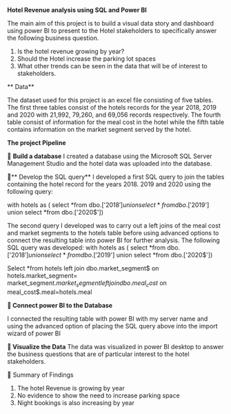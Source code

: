 

**Hotel Revenue analysis using SQL and Power BI**

The main aim of this project is to build a visual data story and dashboard using power BI to present to the Hotel stakeholders to specifically answer the following business question.

1.	Is the hotel revenue growing by year?
2.	Should the Hotel increase the parking lot spaces
3.	What other trends can be seen in the data that will be of interest to stakeholders.

  ** Data**
  
The dataset used for this project is an excel file consisting of five tables. The first three tables consist of the hotels records for the year 2018, 2019 and 2020 with 21,992, 79,260, and 69,056 records respectively. The fourth table consist of information for the meal cost in the hotel while the fifth table contains information on the market segment served by the hotel.


**The project Pipeline**

	**Build a database**
I created a database using the Microsoft SQL Server Management Studio and the hotel data was uploaded into the database.

**	Develop the SQL query**
I developed a first SQL query to join the tables containing the hotel record for the years 2018. 2019 and 2020 using the following query:

with hotels as (
select *from dbo.['2018$']
union
select *from dbo.['2019$']
union
select *from dbo.['2020$'])

The second query I developed was to carry out a left joins of the meal cost and market segments to the hotels table before using advanced options to connect the resulting table into power BI for further analysis. The following SQL query was developed:
with hotels as (
select *from dbo.['2018$']
union
select *from dbo.['2019$']
union
select *from dbo.['2020$'])

Select *from hotels
left join dbo.market_segment$
on hotels.market_segment= market_segment$.market_segment
left join dbo.meal_cost$
on meal_cost$.meal=hotels.meal

**	Connect power BI to the Database**

I connected the resulting table with power BI with my server name and using the advanced option of placing the SQL query above into the import wizard of power BI

**	Visualize the Data**
The data was visualized in power BI desktop to answer the business questions that are of particular interest to the hotel stakeholders.

	Summary of Findings

1. The hotel Revenue  is growing by year
2. No evidence to show the need to increase parking space
3. Night bookings is also increasing by year







